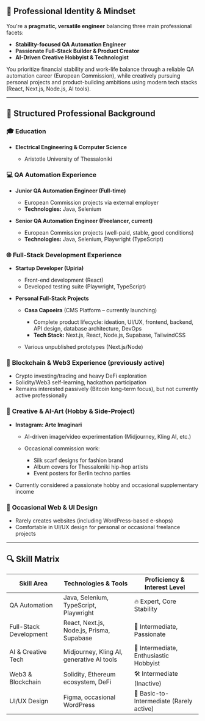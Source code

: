 ## 🧠 **Professional Identity & Mindset**

You're a **pragmatic, versatile engineer** balancing three main professional facets:

* **Stability-focused QA Automation Engineer**
* **Passionate Full-Stack Builder & Product Creator**
* **AI-Driven Creative Hobbyist & Technologist**

You prioritize financial stability and work-life balance through a reliable QA automation career (European Commission), while creatively pursuing personal projects and product-building ambitions using modern tech stacks (React, Next.js, Node.js, AI tools).

---

## 📌 **Structured Professional Background**

### 🎓 **Education**

* **Electrical Engineering & Computer Science**

  * Aristotle University of Thessaloniki

### 💻 **QA Automation Experience**

* **Junior QA Automation Engineer (Full-time)**

  * European Commission projects via external employer
  * **Technologies:** Java, Selenium
* **Senior QA Automation Engineer (Freelancer, current)**

  * European Commission projects (well-paid, stable, good conditions)
  * **Technologies:** Java, Selenium, Playwright (TypeScript)

### 🌐 **Full-Stack Development Experience**

* **Startup Developer (Upiria)**

  * Front-end development (React)
  * Developed testing suite (Playwright, TypeScript)
* **Personal Full-Stack Projects**

  * **Casa Capoeira** (CMS Platform – currently launching)

    * Complete product lifecycle: ideation, UI/UX, frontend, backend, API design, database architecture, DevOps
    * **Tech Stack:** Next.js, React, Node.js, Supabase, TailwindCSS
  * Various unpublished prototypes (Next.js/Node)

### 🔗 **Blockchain & Web3 Experience (previously active)**

* Crypto investing/trading and heavy DeFi exploration
* Solidity/Web3 self-learning, hackathon participation
* Remains interested passively (Bitcoin long-term focus), but not currently active professionally

### 🎨 **Creative & AI-Art (Hobby & Side-Project)**

* **Instagram: Arte Imaginari**

  * AI-driven image/video experimentation (Midjourney, Kling AI, etc.)
  * Occasional commission work:

    * Silk scarf designs for fashion brand
    * Album covers for Thessaloniki hip-hop artists
    * Event posters for Berlin techno parties
* Currently considered a passionate hobby and occasional supplementary income

### 📐 **Occasional Web & UI Design**

* Rarely creates websites (including WordPress-based e-shops)
* Comfortable in UI/UX design for personal or occasional freelance projects

---

## 🔍 **Skill Matrix**

| Skill Area             | Technologies & Tools                      | Proficiency & Interest Level             |
| ---------------------- | ----------------------------------------- | ---------------------------------------- |
| QA Automation          | Java, Selenium, TypeScript, Playwright    | 🔥 Expert, Core Stability                |
| Full-Stack Development | React, Next.js, Node.js, Prisma, Supabase | 🚧 Intermediate, Passionate              |
| AI & Creative Tech     | Midjourney, Kling AI, generative AI tools | 🎨 Intermediate, Enthusiastic Hobbyist   |
| Web3 & Blockchain      | Solidity, Ethereum ecosystem, DeFi        | 🛠️ Intermediate (Inactive)              |
| UI/UX Design           | Figma, occasional WordPress               | 🎯 Basic-to-Intermediate (Rarely active) |